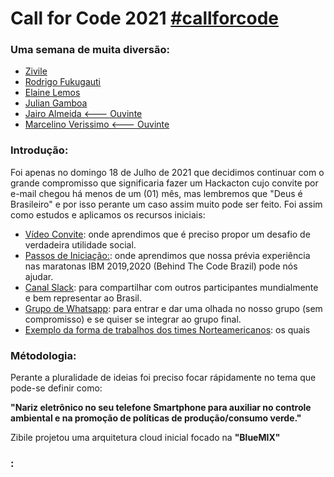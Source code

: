 # Call for Code 2021 [#callforcode](https://www.linkedin.com/feed/hashtag/callforcode/)
### Uma semana de muita diversão:

- [Zivile](https://www.linkedin.com/in/zivile-valutyte-silveira/)
- [Rodrigo Fukugauti](https://www.linkedin.com/in/rodrigofukugauti/)
- [Elaine Lemos](https://www.linkedin.com/in/julian-gamboa-bahia/)
- [Julian Gamboa](https://www.linkedin.com/in/julian-gamboa-bahia/)
- [Jairo Almeida <--- Ouvinte](https://www.linkedin.com/in/julian-gamboa-bahia/)
- [Marcelino Verissimo <--- Ouvinte](https://www.linkedin.com/in/julian-gamboa-bahia/)

### Introdução: 

Foi apenas no domingo 18 de Julho de 2021 que decidimos continuar com o grande compromisso que significaria fazer um Hackacton cujo convite por e-mail chegou há menos de um (01) mês, mas lembremos que "Deus é Brasileiro" e por isso perante um caso assim muito pode ser feito.
Foi assim como estudos e aplicamos os recursos iniciais:

- [Vídeo Convite](https://www.youtube.com/watch?v=G0IH8JtzYno): onde aprendimos que é preciso propor um desafio de verdadeira utilidade social.
- [Passos de Iniciação:](https://www.youtube.com/watch?v=_VXira010p0): onde aprendimos que nossa prévia experiência nas maratonas IBM 2019,2020 (Behind The Code Brazil) pode nós ajudar.
- [Canal Slack](https://app.slack.com/client/TAHDYCZ6H/CAHDYD6SH): para compartilhar com outros participantes mundialmente e bem representar ao Brasil.
- [Grupo de Whatsapp](https://chat.whatsapp.com/CQ3kaPXc9ra39ZNgErKE5Y): para entrar e dar uma olhada no nosso grupo (sem compromisso) e se quiser se integrar ao grupo final.
- [Exemplo da forma de trabalhos dos times Norteamericanos](https://www.youtube.com/watch?v=L1ONOuB36ac): os quais 



### Métodologia: 

Perante a pluralidade de ideias foi preciso focar rápidamente no tema que pode-se definir como:

**"Nariz eletrônico no seu telefone Smartphone para auxiliar no controle ambiental e na promoção de políticas de produção/consumo verde."**

Zibile projetou uma arquitetura cloud inicial focado na **"BlueMIX"** 

### : 
